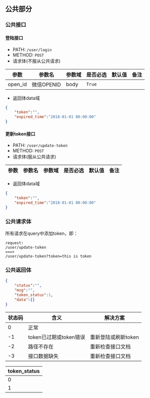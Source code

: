 ## 公共部分
### 公共接口

#### 登陆接口
* PATH: `/user/login`
* METHOD: `POST`
* 请求体(不服从公共请求)

| 参数 | 参数名 |参数域| 是否必选 | 默认值 | 备注 | 
| ----- | ----- | ----- | ----- | ----- | ----- |
|open_id| 微信OPENID | body | `True` |||

* 返回体data域  
```json
{
    "token":"",
    "expired_time":"2018-01-01 00:00:00"
}
```
#### 更新token接口
* PATH: `/user/update-token`
* METHOD: `POST`
* 请求体(服从公共请求)

| 参数 | 参数名 |参数域| 是否必选 | 默认值 | 备注 | 
| ----- | ----- | ----- | ----- | ----- | ----- |

* 返回体data域  

```json
{
    "token":"",
    "expired_time":"2018-01-01 00:00:00"
}
```


### 公共请求体
所有请求在query中添加token，即：
```
request:
/user/update-token
===>
/user/update-token?token=this is token
```

### 公共返回体
```json
{
    "status":"",
    "msg":"",
    "token_status":1,
    "data":{}
}
```

| 状态码 | 含义 | 解决方案 |
|-----|-----|-----|
|0|正常|| 
|-1| token已过期或token错误|重新登陆或刷新token|
|-2| 路径不存在 | 重新检查接口文档 |
|-3| 接口数据缺失 | 重新检查接口文档 |

| token_status |
|-----|
|0|正常|| 
|1| token即将过期|

